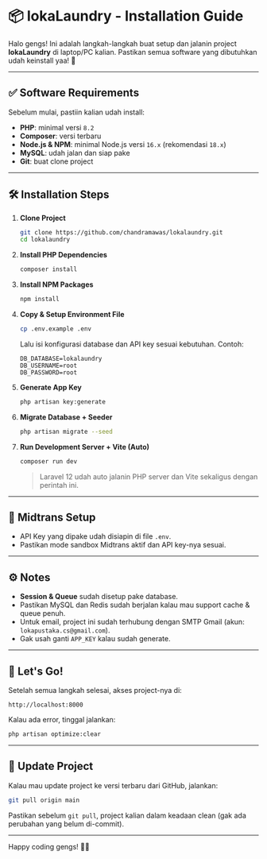 # 📦 lokaLaundry - Installation Guide

Halo gengs! Ini adalah langkah-langkah buat setup dan jalanin project **lokaLaundry** di laptop/PC kalian. Pastikan semua software yang dibutuhkan udah keinstall yaa! 🚀

---

## ✅ Software Requirements

Sebelum mulai, pastiin kalian udah install:

* **PHP**: minimal versi `8.2`
* **Composer**: versi terbaru
* **Node.js & NPM**: minimal Node.js versi `16.x` (rekomendasi `18.x`)
* **MySQL**: udah jalan dan siap pake
* **Git**: buat clone project

---

## 🛠️ Installation Steps

1. **Clone Project**

   ```bash
   git clone https://github.com/chandramawas/lokalaundry.git
   cd lokalaundry
   ```

2. **Install PHP Dependencies**

   ```bash
   composer install
   ```

3. **Install NPM Packages**

   ```bash
   npm install
   ```

4. **Copy & Setup Environment File**

   ```bash
   cp .env.example .env
   ```

   Lalu isi konfigurasi database dan API key sesuai kebutuhan.
   Contoh:

   ```env
   DB_DATABASE=lokalaundry
   DB_USERNAME=root
   DB_PASSWORD=root
   ```

5. **Generate App Key**

   ```bash
   php artisan key:generate
   ```

6. **Migrate Database + Seeder**

   ```bash
   php artisan migrate --seed
   ```

7. **Run Development Server + Vite (Auto)**

   ```bash
   composer run dev
   ```

   > Laravel 12 udah auto jalanin PHP server dan Vite sekaligus dengan perintah ini.

---

## 🔑 Midtrans Setup

* API Key yang dipake udah disiapin di file `.env`.
* Pastikan mode sandbox Midtrans aktif dan API key-nya sesuai.

---

## ⚙️ Notes

* **Session & Queue** sudah disetup pake database.
* Pastikan MySQL dan Redis sudah berjalan kalau mau support cache & queue penuh.
* Untuk email, project ini sudah terhubung dengan SMTP Gmail (akun: `lokapustaka.cs@gmail.com`).
* Gak usah ganti `APP_KEY` kalau sudah generate.

---

## 🚀 Let's Go!

Setelah semua langkah selesai, akses project-nya di:

```
http://localhost:8000
```

Kalau ada error, tinggal jalankan:

```bash
php artisan optimize:clear
```

---

## 🔗 Update Project

Kalau mau update project ke versi terbaru dari GitHub, jalankan:

```bash
git pull origin main
```

Pastikan sebelum `git pull`, project kalian dalam keadaan clean (gak ada perubahan yang belum di-commit).

---

Happy coding gengs! 🚀💪

